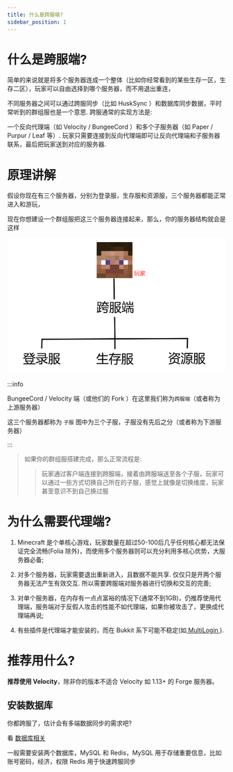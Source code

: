 ```yaml
---
title: 什么是跨服端?
sidebar_position: 1
---
```


# 什么是跨服端?

简单的来说就是将多个服务器连成一个整体（比如你经常看到的某些生存一区，生存二区），玩家可以自由选择到哪个服务器，而不用退出重连，

不同服务器之间可以通过跨服同步（比如 HuskSync ）和数据库同步数据，平时常听到的群组服也是一个意思. 跨服通常的实现方法是:

一个反向代理端（如 Velocity / BungeeCord ）和多个子服务器（如 Paper / Purpur / Leaf 等）. 玩家只需要连接到反向代理端即可让反向代理端和子服务器联系，最后把玩家送到对应的服务器.

# 原理讲解

假设你现在有三个服务器，分别为登录服，生存服和资源服，三个服务器都能正常进入和游玩，

现在你想建设一个群组服把这三个服务器连接起来，那么，你的服务器结构就会是这样

![](_images/灵魂画师教开群组服.png)

:::info

BungeeCord / Velocity 端（或他们的 Fork ）在这里我们称为`跨服端`（或者称为上游服务器）

这三个服务器都称为 `子服` 图中为三个子服，子服没有先后之分（或者称为下游服务器）

:::

> 如果你的群组服搭建完成，那么正常流程是:
>
>> 玩家通过客户端连接到跨服端，接着由跨服端送至各个子服，玩家可以通过一些方式切换自己所在的子服，感觉上就像是切换维度，玩家甚至意识不到自己换过服

# 为什么需要代理端?

1. Minecraft 是个单核心游戏，玩家数量在超过50-100后几乎任何核心都无法保证完全流畅(Folia 除外)，而使用多个服务器则可以充分利用多核心优势，大服务器必备;

2. 对多个服务器，玩家需要退出重新进入，且数据不能共享. 仅仅只是开两个服务器无法产生有效交互. 所以需要跨服端对服务器进行切换和交互的完善;

3. 对单个服务器，在内存有一点点富裕的情况下(通常不到1GB)，仍推荐使用代理端，服务端对于反假人攻击的性能不如代理端，如果你被攻击了，更换成代理端再说;

4. 有些插件是代理端才能安装的，而在 Bukkit 系下可能不稳定(如[ MultiLogin ](https://github.com/CaaMoe/MultiLogin)).

# 推荐用什么?

**推荐使用 Velocity**，除非你的版本不适合 Velocity 如 1.13+ 的 Forge 服务器。

## 安装数据库

你都跨服了，估计会有多端数据同步的需求吧?

看 [数据库相关](/docs/sundry/database.md)

一般需要安装两个数据库，MySQL 和 Redis，MySQL 用于存储重要信息，比如账号密码，经济，权限 Redis 用于快速跨服同步
